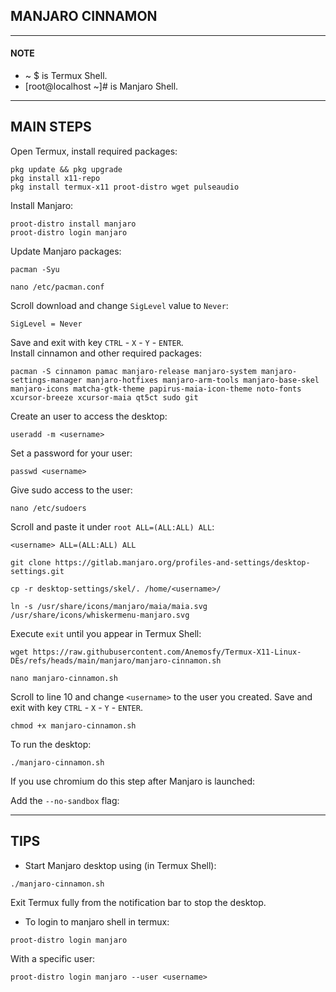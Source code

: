 ## MANJARO CINNAMON

---
#### NOTE
* ~ $ is Termux Shell.
* [root@localhost ~]# is Manjaro Shell.
---
## MAIN STEPS
Open Termux, install required packages:
```
pkg update && pkg upgrade
pkg install x11-repo
pkg install termux-x11 proot-distro wget pulseaudio
```
Install Manjaro:
```
proot-distro install manjaro
proot-distro login manjaro
```
Update Manjaro packages:
```
pacman -Syu
```
```
nano /etc/pacman.conf
```
Scroll download and change ```SigLevel``` value to ```Never```:
```
SigLevel = Never
```
Save and exit with key ```CTRL``` - ```X``` - ```Y``` - ```ENTER```.
<br>
Install cinnamon and other required packages:
```
pacman -S cinnamon pamac manjaro-release manjaro-system manjaro-settings-manager manjaro-hotfixes manjaro-arm-tools manjaro-base-skel manjaro-icons matcha-gtk-theme papirus-maia-icon-theme noto-fonts xcursor-breeze xcursor-maia qt5ct sudo git
```
Create an user to access the desktop:
```
useradd -m <username>
```
Set a password for your user:
```
passwd <username>
```
Give sudo access to the user:
```
nano /etc/sudoers
```
Scroll and paste it under ```root ALL=(ALL:ALL) ALL```:
```
<username> ALL=(ALL:ALL) ALL
```
```
git clone https://gitlab.manjaro.org/profiles-and-settings/desktop-settings.git
```
```
cp -r desktop-settings/skel/. /home/<username>/
```
```
ln -s /usr/share/icons/manjaro/maia/maia.svg /usr/share/icons/whiskermenu-manjaro.svg
```
Execute ```exit``` until you appear in Termux Shell:
```
wget https://raw.githubusercontent.com/Anemosfy/Termux-X11-Linux-DEs/refs/heads/main/manjaro/manjaro-cinnamon.sh
```
```
nano manjaro-cinnamon.sh
```
Scroll to line 10 and change ```<username>``` to the user you created. Save and exit with key ```CTRL``` - ```X``` - ```Y``` - ```ENTER```.
```
chmod +x manjaro-cinnamon.sh
```
To run the desktop:
```
./manjaro-cinnamon.sh
```
If you use chromium do this step after Manjaro is launched:

Add the ```--no-sandbox``` flag:


---
## TIPS
* Start Manjaro desktop using (in Termux Shell):
```
./manjaro-cinnamon.sh
```
Exit Termux fully from the notification bar to stop the desktop.
* To login to manjaro shell in termux:
```
proot-distro login manjaro
```
With a specific user:
```
proot-distro login manjaro --user <username>
```

